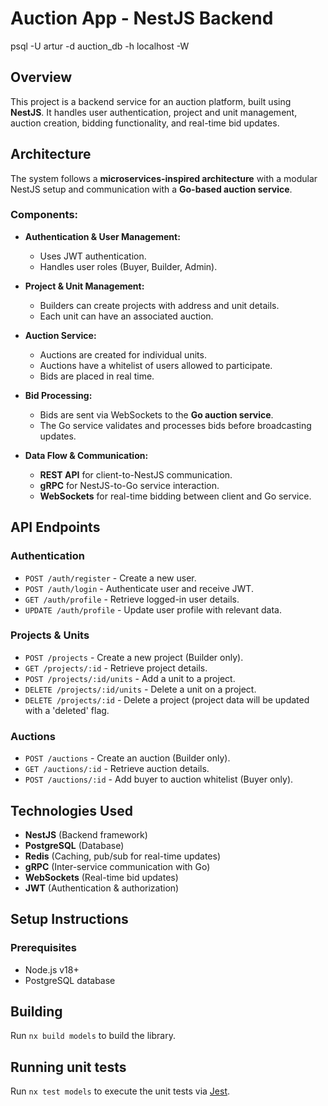 # Auction App - NestJS Backend
psql -U artur -d auction_db -h localhost -W

## Overview

This project is a backend service for an auction platform, built using **NestJS**. It handles user authentication, project and unit management, auction creation, bidding functionality, and real-time bid updates.

## Architecture

The system follows a **microservices-inspired architecture** with a modular NestJS setup and communication with a **Go-based auction service**.

### Components:

- **Authentication & User Management:**

  - Uses JWT authentication.
  - Handles user roles (Buyer, Builder, Admin).

- **Project & Unit Management:**

  - Builders can create projects with address and unit details.
  - Each unit can have an associated auction.

- **Auction Service:**

  - Auctions are created for individual units.
  - Auctions have a whitelist of users allowed to participate.
  - Bids are placed in real time.

- **Bid Processing:**

  - Bids are sent via WebSockets to the **Go auction service**.
  - The Go service validates and processes bids before broadcasting updates.

- **Data Flow & Communication:**
  - **REST API** for client-to-NestJS communication.
  - **gRPC** for NestJS-to-Go service interaction.
  - **WebSockets** for real-time bidding between client and Go service.

## API Endpoints

### Authentication

- `POST /auth/register` - Create a new user.
- `POST /auth/login` - Authenticate user and receive JWT.
- `GET /auth/profile` - Retrieve logged-in user details.
- `UPDATE /auth/profile` - Update user profile with relevant data.

### Projects & Units

- `POST /projects` - Create a new project (Builder only).
- `GET /projects/:id` - Retrieve project details.
- `POST /projects/:id/units` - Add a unit to a project.
- `DELETE /projects/:id/units` - Delete a unit on a project.
- `DELETE /projects/:id` - Delete a project (project data will be updated with a 'deleted' flag.

### Auctions

- `POST /auctions` - Create an auction (Builder only).
- `GET /auctions/:id` - Retrieve auction details.
- `POST /auctions/:id` - Add buyer to auction whitelist (Buyer only).

## Technologies Used

- **NestJS** (Backend framework)
- **PostgreSQL** (Database)
- **Redis** (Caching, pub/sub for real-time updates)
- **gRPC** (Inter-service communication with Go)
- **WebSockets** (Real-time bid updates)
- **JWT** (Authentication & authorization)

## Setup Instructions

### Prerequisites

- Node.js v18+
- PostgreSQL database

## Building

Run `nx build models` to build the library.

## Running unit tests

Run `nx test models` to execute the unit tests via [Jest](https://jestjs.io).
